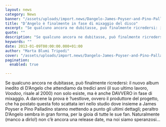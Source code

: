 ```yaml
---
layout: news
category: News
banner: "/assets/uploads/import.news/Dangelo-James-Poyser-and-Pino-Palladino.jpg"
title: "D’Angelo è finalmente in fase di mixaggio del disco"
excerpt: "Se qualcuno ancora ne dubitasse, può finalmente ricredersi: il nuovo album inedito di D’Angelo che attendiamo da tredici anni (il suo ultimo lavoro, Voodoo, risale al 2000) non solo esiste, ma è anche DAVVERO in fase di mixaggio. A darcene la prova è ?uestlove, ovvero il produttore del progetto, che ha postato questa foto scattata [&hellip"
quote: ""
description: "Se qualcuno ancora ne dubitasse, può finalmente ricredersi: il nuovo album inedito di D’Angelo che attendiamo da tredici anni (il suo ultimo lavoro, Voodoo, risale al 2000) non solo esiste, ma è anche DAVVERO in fase di mixaggio. A darcene la prova è ?uestlove, ovvero il produttore del progetto, che ha postato questa foto scattata [&hellip"
keywords: ""
date: 2013-01-09T00:00:00.000+01:00
author: "Marta Blumi Tripodi"
cover: "/assets/uploads/import.news/Dangelo-James-Poyser-and-Pino-Palladino.jpg"
pagination:
  enabled: true

---
```


Se qualcuno ancora ne dubitasse, può finalmente ricredersi: il nuovo album inedito di D’Angelo che attendiamo da tredici anni (il suo ultimo lavoro, _Voodoo_, risale al 2000) non solo esiste, ma è anche DAVVERO in fase di mixaggio. A darcene la prova è ?uestlove, ovvero il produttore del progetto, che ha postato questa foto scattata ieri nello studio dove insieme a James Poyser e Pino Palladino stanno mettendo a punto gli ultimi dettagli; peraltro D’Angelo sembra in gran forma, per la gioia di tutte le sue fan. Naturalmente (manco a dirlo!) non c’è ancora una release date, ma noi siamo speranzosi…
